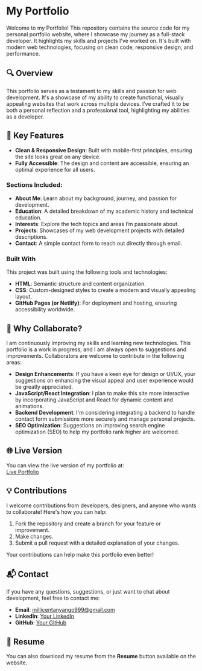 # My Portfolio

Welcome to my Portfolio! This repository contains the source code for my personal portfolio website, where I showcase my journey as a full-stack developer. It highlights my skills and projects I've worked on. It's built with modern web technologies, focusing on clean code, responsive design, and performance.

## 🔍 Overview

This portfolio serves as a testament to my skills and passion for web development. It's a showcase of my ability to create functional, visually appealing websites that work across multiple devices. I’ve crafted it to be both a personal reflection and a professional tool, highlighting my abilities as a developer.

## 🧰 Key Features

- **Clean & Responsive Design**: Built with mobile-first principles, ensuring the site looks great on any device.
- **Fully Accessible**: The design and content are accessible, ensuring an optimal experience for all users.

### Sections Included:

- **About Me**: Learn about my background, journey, and passion for development.
- **Education**: A detailed breakdown of my academic history and technical education.
- **Interests**: Explore the tech topics and areas I’m passionate about.
- **Projects**: Showcases of my web development projects with detailed descriptions.
- **Contact**: A simple contact form to reach out directly through email.

### Built With

This project was built using the following tools and technologies:

- **HTML**: Semantic structure and content organization.
- **CSS**: Custom-designed styles to create a modern and visually appealing layout.
- **GitHub Pages (or Netlify)**: For deployment and hosting, ensuring accessibility worldwide.

## 🤝 Why Collaborate?

I am continuously improving my skills and learning new technologies. This portfolio is a work in progress, and I am always open to suggestions and improvements. Collaborators are welcome to contribute in the following areas:

- **Design Enhancements**: If you have a keen eye for design or UI/UX, your suggestions on enhancing the visual appeal and user experience would be greatly appreciated.
- **JavaScript/React Integration**: I plan to make this site more interactive by incorporating JavaScript and React for dynamic content and animations.
- **Backend Development**: I'm considering integrating a backend to handle contact form submissions more securely and manage personal projects.
- **SEO Optimization**: Suggestions on improving search engine optimization (SEO) to help my portfolio rank higher are welcomed.

## 🌐 Live Version

You can view the live version of my portfolio at:  
[Live Portfolio](ocheing-millicent-132bfes.netlify.app)

## 💡 Contributions

I welcome contributions from developers, designers, and anyone who wants to collaborate! Here's how you can help:

1. Fork the repository and create a branch for your feature or improvement.
2. Make changes.
3. Submit a pull request with a detailed explanation of your changes.

Your contributions can help make this portfolio even better!

## 📬 Contact

If you have any questions, suggestions, or just want to chat about development, feel free to contact me:

- **Email**: [millicentanyango999@gmail.com](mailto:millicentanyango999@gmail.com)
- **LinkedIn**: [Your LinkedIn](https://www.linkedin.com/in/millicent-anyango-b8b69b29b)
- **GitHub**: [Your GitHub](https:/github.com/Ocheing)

## 📄 Resume

You can also download my resume from the **Resume** button available on the website.
